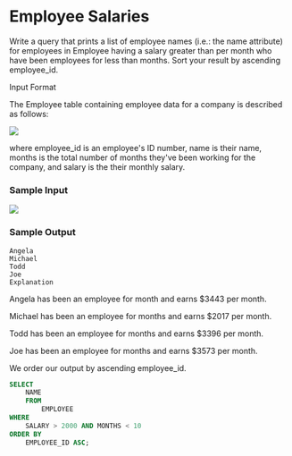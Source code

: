 # Employee Salaries

Write a query that prints a list of employee names (i.e.: the name attribute) for employees in Employee having a salary greater than  per month who have been employees for less than  months. Sort your result by ascending employee_id.

Input Format

The Employee table containing employee data for a company is described as follows:

<img src="https://s3.amazonaws.com/hr-challenge-images/19629/1458557872-4396838885-ScreenShot2016-03-21at4.27.13PM.png" size=70%>

where employee_id is an employee's ID number, name is their name, months is the total number of months they've been working for the company, and salary is the their monthly salary.

### Sample Input

<img src="https://s3.amazonaws.com/hr-challenge-images/19630/1458558612-af3da3ceb7-ScreenShot2016-03-21at4.32.59PM.png" size=70%>

### Sample Output

```
Angela
Michael
Todd
Joe
Explanation
```

Angela has been an employee for  month and earns $3443 per month.

Michael has been an employee for  months and earns $2017 per month.

Todd has been an employee for  months and earns $3396 per month.

Joe has been an employee for  months and earns $3573 per month.

We order our output by ascending employee_id.

```SQL
SELECT
    NAME
    FROM
        EMPLOYEE
WHERE 
    SALARY > 2000 AND MONTHS < 10
ORDER BY 
    EMPLOYEE_ID ASC;
```